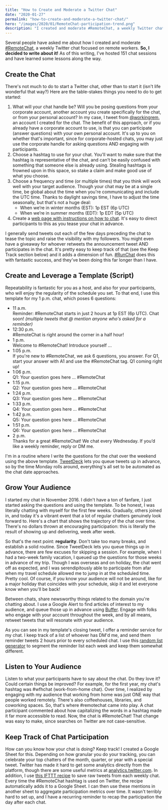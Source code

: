 ```yaml
---
title: "How to Create and Moderate a Twitter Chat"
date: "2020-01-27"
permalink: "how-to-create-and-moderate-a-twitter-chat/"
hero: "/images/2020/01/RemoteChat-participation-trend.png"
description: "I created and moderate #RemoteChat, a weekly Twitter chat focused on remote workers. Here are some lessons I've learned."
---
```


Several people have asked me about how I created and moderate [#RemoteChat](https://artofworkingremotely.com/remotechat/), a weekly Twitter chat focused on remote workers. **So, I decided to write about it!** As of this writing, I've hosted 151 chat sessions and have learned some lessons along the way.

## Create the Chat

There's not much to do to start a Twitter chat, other than to start it (isn't life wonderful that way?) Here are the table-stakes things you need to do to get started:

1. What will your chat handle be? Will you be posing questions from your corporate account, another account you create specifically for the chat, or from your personal account? In my case, I tweet from [@workingrem](https://twitter.com/workingrem), an account I created for the chat. The benefit of this approach, or if you already have a corporate account to use, is that you can participate (answer questions) with your own personal account. It's up to you on whether that's important, since for corporate-hosted chats, you may just use the corporate handle for asking questions AND engaging with participants.
2. Choose a hashtag to use for your chat. You'll want to make sure that the hashtag is representative of the chat, and can't be easily confused with something that someone else is already using. Stealing hashtags is frowned upon in this space, so stake a claim and make good use of what you choose.
3. Choose a frequency and time (or multiple times) that you think will work well with your target audience. Though your chat may be at a single time, be global about the time when you're communicating and include the UTC time. Thanks to daylight savings time, I have to adjust the time seasonally, but that's not a huge deal:
    - When we’re in winter months (EST): 1p EST (6p UTC)
    - When we’re in summer months (EDT): 1p EDT (5p UTC)
4. Create a [web page with instructions on how to chat](https://artofworkingremotely.com/remotechat/). It's easy to direct participants to this as you tease your chat in advance.

I generally send tweets out each of the few days preceding the chat to tease the topic and raise the visibility with my followers. You might even have a giveaway for whoever retweets the announcement tweet AND participates in the chat. It's pretty easy to keep track of that (see the Keep Track section below) and it adds a dimension of fun. [#RunChat](https://www.therunchat.com/) does this with fantastic success, and they've been doing this far longer than I have.

## Create and Leverage a Template (Script)

Repeatability is fantastic for you as a host, and also for your participants, who will enjoy the regularity of the schedule you set. To that end, I use this template for my 1 p.m. chat, which poses 6 questions:

- 11 a.m.  
  Reminder: #RemoteChat starts in just 2 hours at 1p EST (6p UTC). Chat soon! _(multiple tweets that @ mention anyone who's asked for a reminder)_
- 12:30 p.m.  
  #RemoteChat is right around the corner in a half hour!
- 1 p.m.  
  Welcome to #RemoteChat! Introduce yourself ...
- 1:05 p.m.  
  If you're new to #RemoteChat, we ask 6 questions, you answer. For Q1, start your answer with A1 and use the #RemoteChat tag. Q1 coming right up!
- 1:06 p.m.  
  Q1: Your question goes here ... #RemoteChat
- 1:15 p.m.  
  Q2: Your question goes here … #RemoteChat
- 1:24 p.m.  
  Q3: Your question goes here … #RemoteChat
- 1:33 p.m.  
  Q4: Your question goes here … #RemoteChat
- 1:42 p.m.  
  Q5: Your question goes here … #RemoteChat
- 1:51 p.m.  
  Q6: Your question goes here … #RemoteChat
- 2 p.m.  
  Thanks for a great #RemoteChat! We chat every Wednesday. If you’d like a weekly reminder, reply or DM me.

I'm in a routine where I write the questions for the chat over the weekend using the above template. [TweetDeck](https://tweetdeck.twitter.com/) lets you queue tweets up in advance, so by the time Monday rolls around, everything's all set to be automated as the chat date approaches.

## Grow Your Audience

I started my chat in November 2016. I didn't have a ton of fanfare, I just started asking the questions and using the template. To be honest, I was literally chatting with myself for the first few weeks. Gradually, others joined in, and today it's a vibrant event that a lot of regular chatters genuinely look forward to. Here's a chart that shows the trajectory of the chat over time. There's no dollars thrown at encouraging participation: this is literally the result of showing up and delivering, week after week.

So that's the next point: **regularity**. Don't take too many breaks, and establish a solid routine. Since TweetDeck lets you queue things up in advance, there are few excuses for skipping a session. For example, when I had a two-week family vacation, I queued up the questions for those weeks in advance of my trip. Though I was overseas and on holiday, the chat went off as expected, and I was serendipitously able to participate from afar when my travel schedule allowed me to jump in at the scheduled time. Pretty cool. Of course, if you know your audience will not be around, like for a major holiday that coincides with your schedule, skip it and let everyone know when you'll be back!

Between chats, share newsworthy things related to the domain you're chatting about. I use a Google Alert to find articles of interest to my audience, and queue those up in advance using [Buffer](https://publish.buffer.com/). Engage with folks who engage with your account throughout the week, and by all means, retweet tweets that will resonate with your audience.

As you can see in my template's closing tweet, I offer a reminder service for my chat. I keep track of a list of whoever has DM'd me, and send them reminder tweets 2 hours prior to every scheduled chat. I use this [random list generator](https://www.randomlists.com/team-generator) to segment the reminder list each week and keep them somewhat different.

## Listen to Your Audience

Listen to what your participants have to say about the chat. Do they love it? Could certain things be improved? For example, for the first year, my chat's hashtag was #wfhchat (work-from-home chat). Over time, I realized by engaging with my audience that working from home was just ONE way that people worked remotely. There's also coffeehouses, libraries, and coworking spaces. So, that's where #remotechat came into play. A chat participant commented about how capitalizing the words in a hashtag made it far more accessible to read. Now, the chat is #RemoteChat! That change was easy to make, since searches on Twitter are not case-sensitive.

## Keep Track of Chat Participation

How can you know how your chat is doing? Keep track! I created a Google Sheet for this. Depending on how granular you do your tracking, you can celebrate your top chatters of the month, quarter, or year with a special tweet. Twitter has made it hard to get some analytics directly from the platform, though there are some useful metrics at [analytics.twitter.com](https://analytics.twitter.com/). In addition, I use [this IFTTT recipe](https://ifttt.com/applets/212762p-track-hashtag-mentions-in-a-google-spreadsheet) to save raw tweets from each weekly chat. Every time the #RemoteChat hashtag is used on Twitter, the recipe automatically adds it to a Google Sheet. I can then use these mentions in another sheet to aggregate participation metrics over time. It wasn't terribly hard to set up, and I have a recurring reminder to recap the participation the day after each chat.